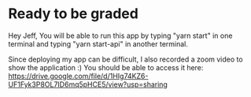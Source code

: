 # Ready to be graded

Hey Jeff,
You will be able to run this app by typing "yarn start" in one terminal and typing "yarn start-api" in another terminal.

Since deploying my app can be difficult, I also recorded a zoom video to show the application :)
You should be able to access it here:
https://drive.google.com/file/d/1HIg74KZ6-UF1Fyk3P8OL7ID6mq5pHCE5/view?usp=sharing